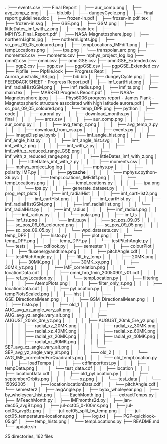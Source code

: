
.
├── events.csv
├── Final Report
│   ├── aur_comp.png
│   ├── avg_temp_z.png
│   ├── bib.bib
│   ├── dungeyCycle.png
│   ├── Final report guidelines.doc
│   ├── frozen-in.pdf
│   ├── frozen-in.pdf_tex
│   ├── frozen-in.svg
│   ├── GSE.png
│   ├── GSM.png
│   ├── littleDates_imf_with_z.png
│   ├── main.tex
│   ├── MPHYS_Final_Report.pdf
│   ├── NASA-Magnetosphere.jpeg
│   ├── northernLights.jpg
│   ├── nothernLights.jpg
│   ├── sc_pos_09_05_coloured.png
│   ├── tempLocations_IMFdiff.png
│   ├── tempLocations.png
│   ├── tpa.png
│   └── transpolar_arc.png
├── moments2.csv
├── moments.csv
├── mphys_project_log.log
├── omni2.csv
├── omni.csv
├── omniGSE.csv
├── omniGSE_Extended.csv
├── pgp2.csv
├── pgp.csv
├── pgpGSE.csv
├── pgpGSE_Extended.csv
├── Pipfile
├── Pipfile.lock
├── Progress Rept
│   ├── Aurora_australis_ISS.jpg
│   ├── bib.bib
│   ├── dungeyCycle.png
│   ├── FEEDBACK SHEET - Progress Report.pdf
│   ├── imf_cartHist.png
│   ├── imf_radialHistGSM.png
│   ├── imf_radius.png
│   ├── imf_ts.png
│   ├── main.tex
│   ├── MARKED Progress Reoort.pdf
│   ├── NASA-Magnetosphere.jpeg
│   ├── Phys6006 progress report - James Plank - Magnetospheric structure associated with high latitude aurora.pdf
│   ├── sc_pos_09_05_coloured.png
│   └── temp_DPF.png
├── python
│   ├── code
│   │   ├── auroral.py
│   │   ├── download_months.py
│   │   ├── final
│   │   │   ├── arcs.csv
│   │   │   ├── aur_comp.png
│   │   │   ├── aur_comp.py
│   │   │   ├── avg_temp_z.png
│   │   │   ├── avg_temp_z.py
│   │   │   ├── download_from_csa.py
│   │   │   ├── events.py
│   │   │   ├── ImageDisplay.ipynb
│   │   │   ├── imf_angle_hist.png
│   │   │   ├── imf_angle_hist.py
│   │   │   ├── imf_angle_hist.svg
│   │   │   ├── imf_with_z.png
│   │   │   ├── imf_with_z.py
│   │   │   ├── imf_with_z_reduced_range_GSE.png
│   │   │   ├── imf_with_z_reduced_range.png
│   │   │   ├── littleDates_imf_with_z.png
│   │   │   ├── littleDates_imf_with_z.py
│   │   │   ├── moments.csv
│   │   │   ├── mphys_project_log.log
│   │   │   ├── mphys.py
│   │   │   ├── polarity_IMF.py
│   │   │   ├── __pycache__
│   │   │   │   └── mphys.cpython-36.pyc
│   │   │   ├── tempLocations_IMFdiff.png
│   │   │   ├── tempLocations.png
│   │   │   ├── tempLocations.py
│   │   │   ├── tpa.png
│   │   │   └── tpa.py
│   │   ├── generate_dataset.py
│   │   └── prog_rept_plots
│   │       ├── imf_radialHist
│   │       │   ├── imf_cartHist2.png
│   │       │   ├── imf_cartHist.png
│   │       │   ├── imf_cartHist.py
│   │       │   ├── imf_radialHistGSM.png
│   │       │   ├── imf_radialHist.png
│   │       │   └── imf_radialHist.py
│   │       ├── imf_radius
│   │       │   ├── imf_radius.png
│   │       │   ├── imf_radius.py
│   │       │   └── polar.png
│   │       ├── imf_ts
│   │       │   ├── imf_ts.png
│   │       │   └── imf_ts.py
│   │       ├── sc_pos_09_05
│   │       │   ├── sc_pos_09_05_coloured.png
│   │       │   ├── sc_pos_09_05.png
│   │       │   ├── sc_pos_09_05.py
│   │       │   └── wpd_datasets.csv
│   │       └── temp_DPF
│   │           ├── histo.py
│   │           ├── plot.png
│   │           ├── temp_DPF.png
│   │           ├── temp_DPF.py
│   │           └── testPitchAngle.py
│   └── tests
│       ├── cdflook.py
│       ├── semester 1
│       │   ├── colourPlot
│       │   │   ├── fluxenergyandtime.png
│       │   │   ├── pitchAngle.cdf
│       │   │   └── testPitchAngle.py
│       │   ├── filt_by_temp
│       │   │   ├── 20MK.png
│       │   │   ├── 30MK.png
│       │   │   ├── 30MK_xy.png
│       │   │   ├── 30MK_yz.png
│       │   │   ├── IMF_correlation.png
│       │   │   ├── locationData.cdf
│       │   │   ├── omni_hro_1min_20050901_v01.cdf
│       │   │   ├── ref_pyLocation.py
│       │   │   └── tempLocation.py
│       │   ├── filtering
│       │   │   ├── AtempPlots.png
│       │   │   ├── filter_only_z.png
│       │   │   ├── locationData.cdf
│       │   │   ├── pyLocation.py
│       │   │   └── tempPlotsScaled.png
│       │   ├── hist
│       │   │   ├── GSE_DirectionalMean.png
│       │   │   ├── GSM_DirectionalMean.png
│       │   │   ├── histo.py
│       │   │   ├── old_1
│       │   │   │   ├── AUG_avg_xz_angle_vary_alt.png
│       │   │   │   ├── AUG_avg_yz_angle_vary_alt.png
│       │   │   │   ├── AUGUST_20mk_0re_yz.png
│       │   │   │   ├── AUGUST_20mk_5re_yz.png
│       │   │   │   ├── radial_xz_20MK.png
│       │   │   │   ├── radial_xz_30MK.png
│       │   │   │   ├── radial_xz_40MK.png
│       │   │   │   ├── radial_xz_60MK.png
│       │   │   │   ├── radial_yz_20MK.png
│       │   │   │   ├── radial_yz_40MK.png
│       │   │   │   ├── radial_yz_60MK.png
│       │   │   │   ├── SEP_avg_xz_angle_vary_alt.png
│       │   │   │   └── SEP_avg_yz_angle_vary_alt.png
│       │   │   ├── old_2
│       │   │   │   └── AVG_IMF_correctedForQuadrants.png
│       │   │   └── old_tempLocation.py
│       │   ├── loadTemps
│       │   │   ├── cdfimporttest.py
│       │   │   ├── tempData.png
│       │   │   └── test_data.cdf
│       │   ├── location
│       │   │   ├── locationData.cdf
│       │   │   ├── old_pyLocation.py
│       │   │   ├── septemberOrbits.png
│       │   │   └── xz.png
│       │   └── test_data
│       │       └── 15092005
│       │           ├── locationlocationData.cdf
│       │           └── pitchAngle.cdf
│       └── semester2
│           ├── avgAngle.py
│           ├── bybx_wholeyear.png
│           ├── by_wholeyear_hist.png
│           ├── EachMonth.jpg
│           ├── extractTemps.py
│           ├── IMFeachMonth.py
│           ├── IMFmonths2d.py
│           ├── jan-dec05_avgBz.png
│           ├── jul-oct05_0-100mk.png
│           ├── jul-oct05_avgBz.png
│           ├── jul-oct05_split_by_temp.png
│           ├── jul-oct05_temperature-locations.png
│           ├── log.txt
│           ├── PGP-quicklook-05.gif
│           ├── temp_hists.png
│           └── tempLocations.py
├── README.md
└── update.sh

25 directories, 162 files
